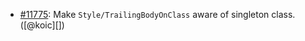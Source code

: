 * [#11775](https://github.com/rubocop/rubocop/pull/11775): Make `Style/TrailingBodyOnClass` aware of singleton class. ([@koic][])
